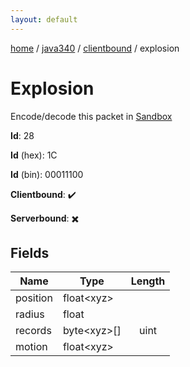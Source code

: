 ```yaml
---
layout: default
---
```


[home](/)  /  [java340](/protocol/java340)  /  [clientbound](/protocol/java340/clientbound)  /  explosion

# Explosion

Encode/decode this packet in [Sandbox](../../../sandbox/java340#Clientbound.Explosion)

**Id**: 28

**Id** (hex): 1C

**Id** (bin): 00011100

**Clientbound**: ✔️

**Serverbound**: ✖️

## Fields

Name | Type | Length
---|---|:---:
position | float&lt;xyz&gt; | [](/protocol/java340/types/)
radius | float | [](/protocol/java340/types/)
records | byte&lt;xyz&gt;[] | uint
motion | float&lt;xyz&gt; | [](/protocol/java340/types/)
